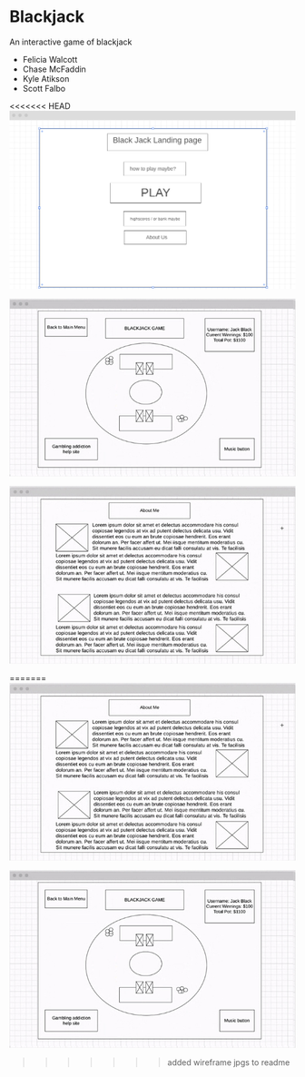 # Blackjack
An interactive game of blackjack

+ Felicia Walcott
+ Chase McFaddin
+ Kyle Atikson
+ Scott Falbo

<<<<<<< HEAD
![land-page](./images/wireframe-03.jpg)

![game-screen](./images/wireframe-02.jpg)

![about-me](./images/wireframe-01.jpg)



=======
![about me](./images/wireframe-01.jpg)

![play field](./images/wireframe-02.jpg)
>>>>>>> added wireframe jpgs to readme
